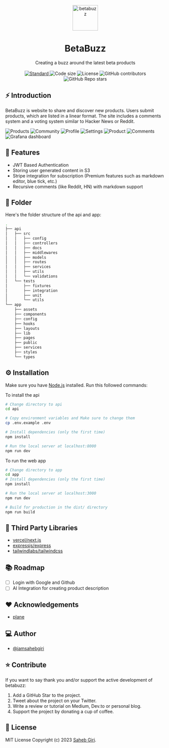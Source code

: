 <p align="center">
  <a href="https://github.com/iamsahebgiri/betabuzz">
    <img alt="betabuzz" height="80" src="https://raw.githubusercontent.com/iamsahebgiri/betabuzz/main/app/public/favicon.png">
  </a>
</p>
<h1 align="center">BetaBuzz</h1>

<div align="center">
Creating a buzz around the latest beta products
</div>

<br />

<div align="center">
  <a href="https://standardjs.com">
    <img src="https://img.shields.io/badge/code%20style-standard-brightgreen.svg?style=flat-square"
      alt="Standard" />
  </a>
  
  <img src="https://img.shields.io/github/languages/code-size/iamsahebgiri/betabuzz?style=flat-square" alt="Code size" />

  <img src="https://img.shields.io/github/license/iamsahebgiri/betabuzz?style=flat-square" alt="License" />

  <img alt="GitHub contributors" src="https://img.shields.io/github/contributors/iamsahebgiri/betabuzz?style=flat-square">

  <img alt="GitHub Repo stars" src="https://img.shields.io/github/stars/iamsahebgiri/betabuzz?style=social">
</div>

## ⚡️ Introduction

BetaBuzz is website to share and discover new products. Users submit products, which are listed in a linear format. The site includes a comments system and a voting system similar to Hacker News or Reddit.

![Products](art/products.png)
![Community](art/community.png)
![Profile](art/profile.jpeg)
![Settings](art/settings.png)
![Product](art/product.png)
![Comments](art/comments.png)
![Grafana dashboard](art/monitoring.png)

## 🎯 Features

- JWT Based Authentication
- Storing user generated content in S3
- Stripe integration for subscription (Premium features such as markdown editor, blue tick, etc.)
- Recursive comments (like Reddit, HN) with markdown support

## 📁 Folder

Here's the folder structure of the api and app:

```sh
.
├── api
│   ├── src
│   │   ├── config
│   │   ├── controllers
│   │   ├── docs
│   │   ├── middlewares
│   │   ├── models
│   │   ├── routes
│   │   ├── services
│   │   ├── utils
│   │   └── validations
│   └── tests
│       ├── fixtures
│       ├── integration
│       ├── unit
│       └── utils
└── app
    ├── assets
    ├── components
    ├── config
    ├── hooks
    ├── layouts
    ├── lib
    ├── pages
    ├── public
    ├── services
    ├── styles
    └── types

```

## ⚙️ Installation

Make sure you have [Node.js](https://nodejs.org/en/download/) installed.
Run this followed commands:

To install the api

```bash
# Change directory to api
cd api

# Copy environment variables and Make sure to change them
cp .env.example .env

# Install dependencies (only the first time)
npm install

# Run the local server at localhost:8000
npm run dev
```

To run the web app

```sh
# Change directory to app
cd app
# Install dependencies (only the first time)
npm install

# Run the local server at localhost:3000
npm run dev

# Build for production in the dist/ directory
npm run build
```

## 🌱 Third Party Libraries

- [vercel/next.js](https://github.com/vercel/next.js)
- [expressjs/express](https://github.com/expressjs/express)
- [tailwindlabs/tailwindcss](https://github.com/tailwindlabs/tailwindcss)

## 📚️ Roadmap

- [ ] Login with Google and Github
- [ ] AI Integration for creating product description

## ❤️ Acknowledgements

- [plane](https://github.com/makeplane/plane)

## ‍💻 Author

- [@iamsahebgiri](https://github.com/iamsahebgiri)

## ⭐️ Contribute

If you want to say thank you and/or support the active development of betabuzz:

1. Add a GitHub Star to the project.
2. Tweet about the project on your Twitter.
3. Write a review or tutorial on Medium, Dev.to or personal blog.
4. Support the project by donating a cup of coffee.

## 🧾 License

MIT License Copyright (c) 2023 [Saheb Giri](https://github.com/iamsahebgiri).
